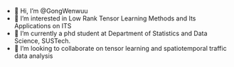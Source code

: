 - 👋 Hi, I’m @GongWenwuu
- 👀 I’m interested in Low Rank Tensor Learning Methods and Its Applications on ITS
- 🌱 I’m currently a phd student at Department of Statistics and Data Science, SUSTech.
- 💞️ I’m looking to collaborate on tensor learning and spatiotemporal traffic data analysis

<!---
GongWenwuu/GongWenwuu is a ✨ special ✨ repository because its `README.md` (this file) appears on your GitHub profile.
You can click the Preview link to take a look at your changes.
--->

